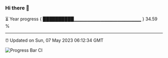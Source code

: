 ### Hi there 👋

⏳ Year progress { ██████████▁▁▁▁▁▁▁▁▁▁▁▁▁▁▁▁▁▁▁▁ } 34.59 %

---

⏰ Updated on Sun, 07 May 2023 06:12:34 GMT

![Progress Bar CI](https://github.com/liununu/liununu/workflows/Progress%20Bar%20CI/badge.svg)

